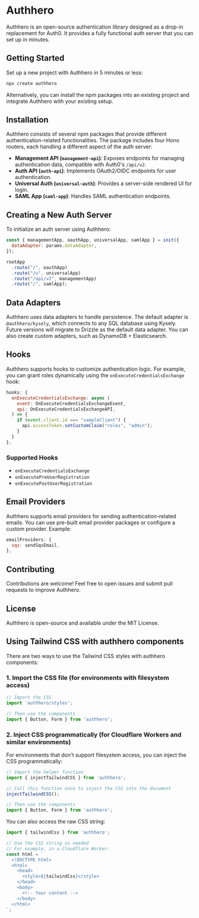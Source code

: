 # Authhero

Authhero is an open-source authentication library designed as a drop-in replacement for Auth0. It provides a fully functional auth server that you can set up in minutes.

## Getting Started

Set up a new project with Authhero in 5 minutes or less:

```bash
npx create authhero
```

Alternatively, you can install the npm packages into an existing project and integrate Authhero with your existing setup.

## Installation

Authhero consists of several npm packages that provide different authentication-related functionalities. The package includes four Hono routers, each handling a different aspect of the auth server:

- **Management API (`management-api`)**: Exposes endpoints for managing authentication data, compatible with Auth0's `/api/v2`.
- **Auth API (`auth-api`)**: Implements OAuth2/OIDC endpoints for user authentication.
- **Universal Auth (`universal-auth`)**: Provides a server-side rendered UI for login.
- **SAML App (`saml-app`)**: Handles SAML authentication endpoints.

## Creating a New Auth Server

To initialize an auth server using Authhero:

```javascript
const { managementApp, oauthApp, universalApp, samlApp } = init({
  dataAdapter: params.dataAdapter,
});

rootApp
  .route("/", oauthApp)
  .route("/u", universalApp)
  .route("/api/v2", managementApp)
  .route("/", samlApp);
```

## Data Adapters

Authhero uses data adapters to handle persistence. The default adapter is `@authhero/kysely`, which connects to any SQL database using Kysely. Future versions will migrate to Drizzle as the default data adapter. You can also create custom adapters, such as DynamoDB + Elasticsearch.

## Hooks

Authhero supports hooks to customize authentication logic. For example, you can grant roles dynamically using the `onExecuteCredentialsExchange` hook:

```javascript
hooks: {
  onExecuteCredentialsExchange: async (
    event: OnExecuteCredentialsExchangeEvent,
    api: OnExecuteCredentialsExchangeAPI,
  ) => {
    if (event.client.id === "sampleClient") {
      api.accessToken.setCustomClaim("roles", "admin");
    }
  }
},
```

### Supported Hooks

- `onExecuteCredentialsExchange`
- `onExecutePreUserRegistration`
- `onExecutePostUserRegistration`

## Email Providers

Authhero supports email providers for sending authentication-related emails. You can use pre-built email provider packages or configure a custom provider. Example:

```javascript
emailProviders: {
  sqs: sendSqsEmail,
},
```

## Contributing

Contributions are welcome! Feel free to open issues and submit pull requests to improve Authhero.

## License

Authhero is open-source and available under the MIT License.

## Using Tailwind CSS with authhero components

There are two ways to use the Tailwind CSS styles with authhero components:

### 1. Import the CSS file (for environments with filesystem access)

```js
// Import the CSS
import 'authhero/styles';

// Then use the components
import { Button, Form } from 'authhero';
```

### 2. Inject CSS programmatically (for Cloudflare Workers and similar environments)

For environments that don't support filesystem access, you can inject the CSS programmatically:

```js
// Import the helper function
import { injectTailwindCSS } from 'authhero';

// Call this function once to inject the CSS into the document
injectTailwindCSS();

// Then use the components
import { Button, Form } from 'authhero';
```

You can also access the raw CSS string:

```js
import { tailwindCss } from 'authhero';

// Use the CSS string as needed
// For example, in a Cloudflare Worker:
const html = `
  <!DOCTYPE html>
  <html>
    <head>
      <style>${tailwindCss}</style>
    </head>
    <body>
      <!-- Your content -->
    </body>
  </html>
`;
```
